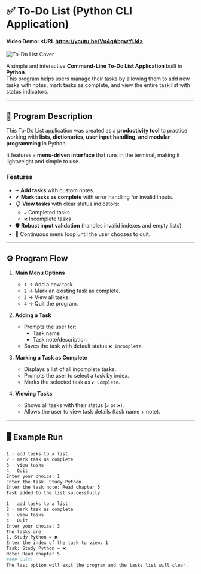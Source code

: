 # ✅ To-Do List (Python CLI Application)
#### Video Demo:  <URL https://youtu.be/Vu4qAbgwYU4>


![To-Do List Cover](A_2D_digital_illustration_showcases_a_terminal-bas.png)


A simple and interactive **Command-Line To-Do List Application** built in **Python**.  
This program helps users manage their tasks by allowing them to add new tasks with notes, mark tasks as complete, and view the entire task list with status indicators.  

---

## 📖 Program Description

This To-Do List application was created as a **productivity tool** to practice working with **lists, dictionaries, user input handling, and modular programming** in Python.  

It features a **menu-driven interface** that runs in the terminal, making it lightweight and simple to use.  

### Features
- ➕ **Add tasks** with custom notes.  
- ✔ **Mark tasks as complete** with error handling for invalid inputs.  
- 📋 **View tasks** with clear status indicators:  
  - `✔` Completed tasks  
  - `❌` Incomplete tasks  
- 🛡️ **Robust input validation** (handles invalid indexes and empty lists).  
- 🔄 Continuous menu loop until the user chooses to quit.  

---

## ⚙️ Program Flow

1. **Main Menu Options**
   - `1` → Add a new task.  
   - `2` → Mark an existing task as complete.  
   - `3` → View all tasks.  
   - `4` → Quit the program.  

2. **Adding a Task**
   - Prompts the user for:
     - Task name
     - Task note/description  
   - Saves the task with default status `❌ Incomplete`.

3. **Marking a Task as Complete**
   - Displays a list of all incomplete tasks.  
   - Prompts the user to select a task by index.  
   - Marks the selected task as `✔ Complete`.

4. **Viewing Tasks**
   - Shows all tasks with their status (`✔` or `❌`).  
   - Allows the user to view task details (task name + note).  

---

## 🖥️ Example Run

```bash
1 - add tasks to a list
2 - mark task as complete
3 - view tasks
4 - Quit
Enter your choice: 1
Enter the task: Study Python
Enter the task note: Read chapter 5
Task added to the list successfully

1 - add tasks to a list
2 - mark task as complete
3 - view tasks
4 - Quit
Enter your choice: 3
The tasks are:
1. Study Python = ❌
Enter the index of the task to view: 1
Task: Study Python = ❌
Note: Read chapter 5
#### Quit:
The last option will exit the program and the tasks list will clear.



